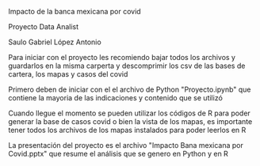 Impacto de la banca mexicana por covid

Proyecto Data Analist

Saulo Gabriel López Antonio

Para iniciar con el proyecto les recomiendo bajar todos los archivos y guardarlos en la misma carperta y descomprimir los csv de las bases de cartera, los mapas y casos del covid

Primero deben de iniciar con el el archivo de Python "Proyecto.ipynb" que contiene la mayoria de las indicaciones y contenido que se utilizó

Cuando llegue el momento se pueden utilizar los códigos de R para poder generar la base de casos covid o bien la vista de los mapas, es importante tener todos los archivos de los mapas instalados para poder leerlos en R

La presentación del proyecto es el archivo "Impacto Bana mexicana por Covid.pptx" que resume el análisis que se genero en Python y en R


